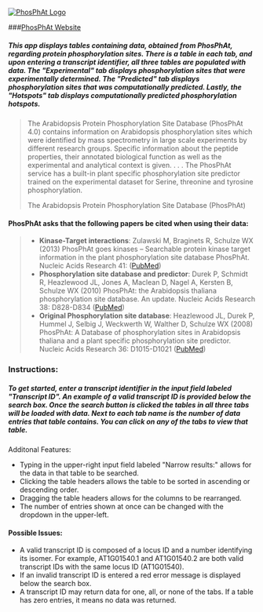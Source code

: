 [![PhosPhAt Logo](http://i57.tinypic.com/2dh6y4h.png)](http://phosphat.uni-hohenheim.de)

###[PhosPhAt Website](http://phosphat.uni-hohenheim.de)

##### This app displays tables containing data, obtained from PhosPhAt, regarding protein phosphorylation sites. There is a table in each tab, and upon entering a transcript identifier, all three tables are populated with data. The "Experimental" tab displays phosphorylation sites that were experimentally determined. The "Predicted" tab displays phosphorylation sites that was computationally predicted. Lastly, the "Hotspots" tab displays computationally predicted phosphorylation hotspots.

> The Arabidopsis Protein Phosphorylation Site Database (PhosPhAt 4.0) contains information on Arabidopsis phosphorylation sites which were identified by mass spectrometry in large scale experiments by different research groups. Specific information about the peptide properties, their annotated biological function as well as the experimental and analytical context is given. . . . The PhosPhAt service has a built-in plant specific phosphorylation site predictor trained on the experimental dataset for Serine, threonine and tyrosine phosphorylation.
>
> <footer>The Arabidopsis Protein Phosphorylation Site Database (PhosPhAt)</footer>

#### PhosPhAt asks that the following papers be cited when using their data:

> *   **Kinase-Target interactions**: Zulawski M, Braginets R, Schulze WX (2013) PhosPhAt goes kinases – Searchable protein kinase target information in the plant phosphorylation site database PhosPhAt. Nucleic Acids Research 41: ([PubMed](http://www.ncbi.nlm.nih.gov/pubmed/23172287))
> *   **Phosphorylation site database and predictor**: Durek P, Schmidt R, Heazlewood JL, Jones A, Maclean D, Nagel A, Kersten B, Schulze WX (2010) PhosPhAt: the Arabidopsis thaliana phosphorylation site database. An update. Nucleic Acids Research 38: D828-D834 ([PubMed](http://www.ncbi.nlm.nih.gov/pubmed/19880383))
> *   **Original Phosphorylation site database**: Heazlewood JL, Durek P, Hummel J, Selbig J, Weckwerth W, Walther D, Schulze WX (2008) PhosPhAt: A Database of phosphorylation sites in Arabidopsis thaliana and a plant specific phosphorylation site predictor. Nucleic Acids Research 36: D1015-D1021 ([PubMed](http://www.ncbi.nlm.nih.gov/pubmed/17984086))

### Instructions:

##### To get started, enter a transcript identifier in the input field labeled "Transcript ID". An example of a valid transcript ID is provided below the search box. Once the search button is clicked the tables in all three tabs will be loaded with data. Next to each tab name is the number of data entries that table contains. You can click on any of the tabs to view that table.

Additonal Features:

*   Typing in the upper-right input field labeled "Narrow results:" allows for the data in that table to be searched.
*   Clicking the table headers allows the table to be sorted in ascending or descending order.
*   Dragging the table headers allows for the columns to be rearranged.
*   The number of entries shown at once can be changed with the dropdown in the upper-left.

#### Possible Issues:

*   A valid transcript ID is composed of a locus ID and a number identifying its isomer. For example, AT1G01540.1 and AT1G01540.2 are both valid transcript IDs with the same locus ID (AT1G01540).
*   If an invalid transcript ID is entered a red error message is displayed below the search box.
*   A transcript ID may return data for one, all, or none of the tabs. If a table has zero entries, it means no data was returned.
